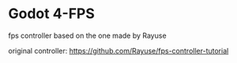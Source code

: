 # Godot 4-FPS
fps controller based on the one made by Rayuse 

original controller:
https://github.com/Rayuse/fps-controller-tutorial
